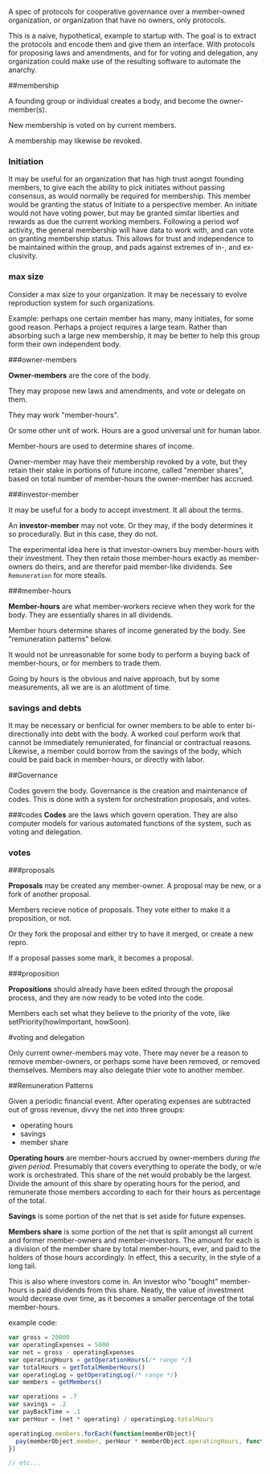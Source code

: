 A spec of protocols for cooperative governance over a member-owned organization, or organization that have no owners, only protocols.  

This is a naive, hypothetical, example to startup with.  The goal is to extract the protocols and encode them and give them an interface.  With protocols for proposing laws and amendments, and for for voting and delegation, any organization could make use of the resulting software to automate the anarchy.  

##membership

A founding group or individual creates a body, and become the owner-member(s).

New membership is voted on by current members.

A membership may likewise be revoked.

### Initiation

It may be useful for an organization that has high trust aongst founding members,  to give each the ability to pick initiates without passing consensus, as would normally be required for membership.  This member would be granting the status of Initiate to a perspective member.  An initiate would not have voting power, but may be granted similar liberties and rewards as due the current working members.  Following a period wof activity, the general membership will have data to work with, and can vote on granting membership status.  This allows for trust and independence to be maintained within the group, and pads against extremes of in-, and ex-clusivity.

### max size

Consider a max size to your organization.  It may be necessary to evolve reproduction system for such organizations.

Example:  perhaps one certain member has many, many initiates, for some good reason.  Perhaps a project requires a large team.  Rather than absorbing such a large new membership, it may be better to help this group form their own independent body.


###owner-members

__Owner-members__ are the core of the body. 

They may propose new laws and amendments, and vote or delegate on them.

They may work "member-hours". 

Or some other unit of work.  Hours are a good universal unit for human labor.

Member-hours are used to determine shares of income.

Owner-member may have their membership revoked by a vote, but they retain their stake in portions of future income, called "member shares", based on total number of member-hours the owner-member has accrued.

###investor-member

It may be useful for a body to accept investment.  It all about the terms.  

An __investor-member__ may not vote.  Or they may, if the body determines it so procedurally.  But in this case, they do not.  

The experimental idea here is that investor-owners buy member-hours with their investment. They then retain those member-hours exactly as member-owners do theirs, and are therefor paid member-like dividends.  See ```Remuneration``` for more steails. 

###member-hours

__Member-hours__ are what member-workers recieve when they work for the body.  They are essentially shares in all dividends.  

Member hours determine shares of income generated by the body.  See "remuneration patterns" below.

It would not be unreasonable for some body to perform a buying back of member-hours, or for members to trade them.

Going by hours is the obvious and naive approach, but by some measurements, all we are is an alottment of time.

### savings and debts
It may be necessary or benficial for owner members to be able to enter bi-directionally into debt with the body.  A worked coul perform work that cannot be immediately remunierated, for financial or contractual reasons.  Likewise, a member could borrow from the savings of the body, which could be paid back in member-hours, or directly with labor. 

##Governance

Codes govern the body.  Governance is the creation and maintenance of codes.  This is done with a system for orchestration proposals, and votes.

###codes
__Codes__ are the laws which govern operation.  They are also computer models for various automated functions of the system, such as voting and delegation.

### votes

###proposals

__Proposals__ may be created any member-owner.  A proposal may be new, or a fork of another proposal.

Members recieve notice of proposals.  They vote either to make it a proposition, or not.

Or they fork the proposal and either try to have it merged, or create a new repro.

If a proposal passes some mark, it becomes a proposal.

###proposition

__Propositions__ should already have been edited through the proposal process, and they are now ready to be voted into the code.

Members each set what they believe to the priority of the vote, like setPriority(howImportant, howSoon).

#voting and delegation

Only current owner-members may vote.  There may never be a reason to remove member-owners, or perhaps some have been removed, or removed themselves.
Members may also delegate thier vote to another member.

##Remuneration Patterns

Given a periodic financial event.  After operating expenses are subtracted out of gross revenue, divvy the net into three groups:
* operating hours
* savings
* member share

__Operating hours__ are member-hours accrued by owner-members _during the given period_.  Presumably that covers everything to operate the body, or w/e work is orchestrated.  This share of the net would probably be the largest.  Divide the amount of this share by operating hours for the period, and remunerate those members according to each for their hours as percentage of the total.

__Savings__ is some portion of the net that is set aside for future expenses.

__Members share__ is some portion of the net that is split amongst all current and former member-owners and member-investors.  The amount for each is a division of the member share by total member-hours, ever, and paid to the holders of those hours accordingly.  In effect, this a security, in the style of a long tail.  

This is also where investors come in.  An investor who "bought" member-hours is paid dividends from this share.  Neatly, the value of investment would decrease over time, as it becomes a smaller percentage of the total member-hours.  

example code:
```js
var gross = 20000
var operatingExpenses = 5000
var net = gross - operatingExpenses
var operatingHours = getOperationHours(/* range */)
var totalHours = getTotalMemberHours()
var operatingLog = getOperatingLog(/* range */)
var members = getMembers()

var operations = .7
var savings = .2
var payBackTime = .1
var perHour = (net * operating) / operatingLog.totalHours

operatingLog.members.forEach(function(memberObject){
  pay(memberObject.member, perHour * memberObject.operatingHours, function(bankErr, bling){})) 
})

// etc...
